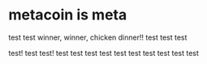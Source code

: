 # metacoin is meta

test
test
winner, winner, chicken dinner!!
test
test
test

test!
test
test!
test
test
test
test
test
test
test
test
test
test
